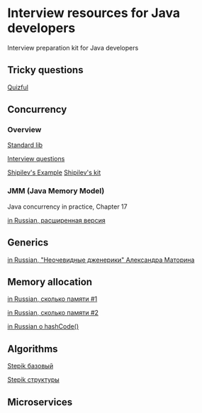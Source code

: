 # Interview resources for Java developers
Interview preparation kit for Java developers

## Tricky questions
[Quizful](http://www.quizful.net/test)

## Concurrency
### Overview
[Standard lib](https://habrahabr.ru/company/luxoft/blog/157273/)

[Interview questions](https://www.javacodegeeks.com/2014/11/multithreading-concurrency-interview-questions-answers.html)

[Shipilev's Example](https://shipilev.net/blog/archive/settable-future/)
[Shipilev's kit](https://shipilev.net/#jmm)

### JMM (Java Memory Model)
Java concurrency in practice, Chapter 17

[in Russian, расширенная версия](http://www.javaspecialist.ru/2011/06/java-memory-model.html)

## Generics
[in Russian, "Неочевидные дженерики" Александра Маторина](https://www.youtube.com/watch?v=_0c9Fd9FacU)

## Memory allocation
[in Russian, сколько памяти #1](http://jug.ua/wp-content/uploads/2013/02/Java.pdf)

[in Russian, сколько памяти #2](https://www.codeflow.site/ru/article/java-size-of-object)

[in Russian о hashCode()](https://www.pvsm.ru/java/241145#comment-29755)

## Algorithms
[Stepik базовый](https://stepik.org/course/217/syllabus)

[Stepik структуры](https://stepik.org/course/1547/syllabus)

## Microservices
